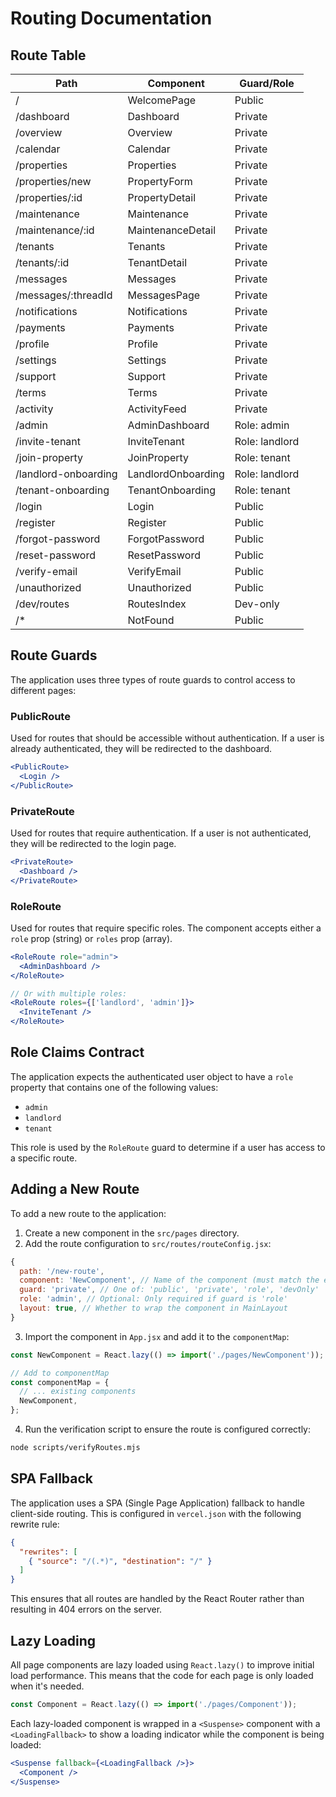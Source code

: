 # Routing Documentation

## Route Table

| Path                   | Component            | Guard/Role              |
|------------------------|----------------------|-------------------------|
| /                      | WelcomePage          | Public                  |
| /dashboard             | Dashboard            | Private                 |
| /overview              | Overview             | Private                 |
| /calendar              | Calendar             | Private                 |
| /properties            | Properties           | Private                 |
| /properties/new        | PropertyForm         | Private                 |
| /properties/:id        | PropertyDetail       | Private                 |
| /maintenance           | Maintenance          | Private                 |
| /maintenance/:id       | MaintenanceDetail    | Private                 |
| /tenants               | Tenants              | Private                 |
| /tenants/:id           | TenantDetail         | Private                 |
| /messages              | Messages             | Private                 |
| /messages/:threadId    | MessagesPage         | Private                 |
| /notifications         | Notifications        | Private                 |
| /payments              | Payments             | Private                 |
| /profile               | Profile              | Private                 |
| /settings              | Settings             | Private                 |
| /support               | Support              | Private                 |
| /terms                 | Terms                | Private                 |
| /activity              | ActivityFeed         | Private                 |
| /admin                 | AdminDashboard       | Role: admin             |
| /invite-tenant         | InviteTenant         | Role: landlord          |
| /join-property         | JoinProperty         | Role: tenant            |
| /landlord-onboarding   | LandlordOnboarding   | Role: landlord          |
| /tenant-onboarding     | TenantOnboarding     | Role: tenant            |
| /login                 | Login                | Public                  |
| /register              | Register             | Public                  |
| /forgot-password       | ForgotPassword       | Public                  |
| /reset-password        | ResetPassword        | Public                  |
| /verify-email          | VerifyEmail          | Public                  |
| /unauthorized          | Unauthorized         | Public                  |
| /dev/routes            | RoutesIndex          | Dev-only                |
| /*                     | NotFound             | Public                  |

## Route Guards

The application uses three types of route guards to control access to different pages:

### PublicRoute

Used for routes that should be accessible without authentication. If a user is already authenticated, they will be redirected to the dashboard.

```jsx
<PublicRoute>
  <Login />
</PublicRoute>
```

### PrivateRoute

Used for routes that require authentication. If a user is not authenticated, they will be redirected to the login page.

```jsx
<PrivateRoute>
  <Dashboard />
</PrivateRoute>
```

### RoleRoute

Used for routes that require specific roles. The component accepts either a `role` prop (string) or `roles` prop (array).

```jsx
<RoleRoute role="admin">
  <AdminDashboard />
</RoleRoute>

// Or with multiple roles:
<RoleRoute roles={['landlord', 'admin']}>
  <InviteTenant />
</RoleRoute>
```

## Role Claims Contract

The application expects the authenticated user object to have a `role` property that contains one of the following values:
- `admin`
- `landlord`
- `tenant`

This role is used by the `RoleRoute` guard to determine if a user has access to a specific route.

## Adding a New Route

To add a new route to the application:

1. Create a new component in the `src/pages` directory.
2. Add the route configuration to `src/routes/routeConfig.jsx`:

```jsx
{
  path: '/new-route',
  component: 'NewComponent', // Name of the component (must match the export name)
  guard: 'private', // One of: 'public', 'private', 'role', 'devOnly'
  role: 'admin', // Optional: Only required if guard is 'role'
  layout: true, // Whether to wrap the component in MainLayout
}
```

3. Import the component in `App.jsx` and add it to the `componentMap`:

```jsx
const NewComponent = React.lazy(() => import('./pages/NewComponent'));

// Add to componentMap
const componentMap = {
  // ... existing components
  NewComponent,
};
```

4. Run the verification script to ensure the route is configured correctly:

```bash
node scripts/verifyRoutes.mjs
```

## SPA Fallback

The application uses a SPA (Single Page Application) fallback to handle client-side routing. This is configured in `vercel.json` with the following rewrite rule:

```json
{
  "rewrites": [
    { "source": "/(.*)", "destination": "/" }
  ]
}
```

This ensures that all routes are handled by the React Router rather than resulting in 404 errors on the server.

## Lazy Loading

All page components are lazy loaded using `React.lazy()` to improve initial load performance. This means that the code for each page is only loaded when it's needed.

```jsx
const Component = React.lazy(() => import('./pages/Component'));
```

Each lazy-loaded component is wrapped in a `<Suspense>` component with a `<LoadingFallback>` to show a loading indicator while the component is being loaded:

```jsx
<Suspense fallback={<LoadingFallback />}>
  <Component />
</Suspense>
```
